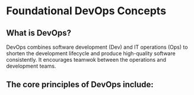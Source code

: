 # Foundational DevOps Concepts  
## What is DevOps?
DevOps combines software development (Dev) and IT operations (Ops) to shorten the development lifecycle and produce high-quality software consistently. It encourages teamwok between the operations and development teams.

## The core principles of DevOps include:

